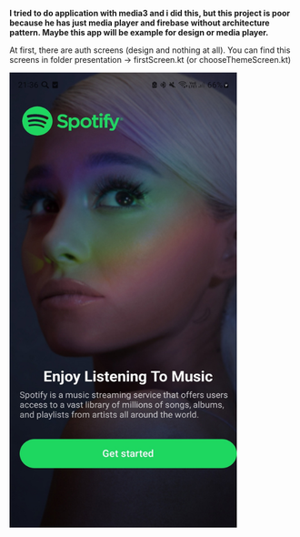 **I tried to do application with media3 and i did this, but this project is poor because he has just media player and firebase without architecture pattern. 
Maybe this app will be example for design or media player.**

At first, there are auth screens (design and nothing at all). You can find this screens in folder presentation -> firstScreen.kt (or chooseThemeScreen.kt)

<img src="https://github.com/MishaNikolaev/Spotify/blob/feature/num1.jpg" width="400" height="800">

